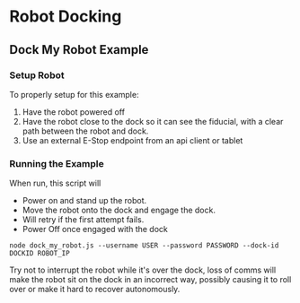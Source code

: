<!--
Copyright (c) 2021 Boston Dynamics, Inc.  All rights reserved.

Downloading, reproducing, distributing or otherwise using the SDK Software
is subject to the terms and conditions of the Boston Dynamics Software
Development Kit License (20191101-BDSDK-SL).
-->

# Robot Docking

<!--## Setup Dependencies
These examples need to be run with python3, and have the Spot SDK installed. See the requirements.txt file for a list of dependencies which can be installed with pip.
```
python3 -m pip install -r requirements.txt
```-->

## Dock My Robot Example

### Setup Robot

To properly setup for this example:

1. Have the robot powered off
2. Have the robot close to the dock so it can see the fiducial, with a clear path between the robot and dock.
3. Use an external E-Stop endpoint from an api client or tablet

### Running the Example

When run, this script will

- Power on and stand up the robot.
- Move the robot onto the dock and engage the dock.
- Will retry if the first attempt fails.
- Power Off once engaged with the dock

```
node dock_my_robot.js --username USER --password PASSWORD --dock-id DOCKID ROBOT_IP
```

Try not to interrupt the robot while it's over the dock, loss of comms will make the robot sit on the dock in an incorrect way, possibly causing it to roll over or make it hard to recover autonomously.
